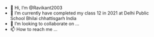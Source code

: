 - 👋 Hi, I’m @Ravikant2003
- 🌱 I’m currently have completed my class 12 in 2021 at Delhi Public School Bhilai chhattisgarh India
- 💞️ I’m looking to collaborate on ...
- 📫 How to reach me ...

<!---
Ravikant2003/Ravikant2003 is a ✨ special ✨ repository because its `README.md` (this file) appears on your GitHub profile.
You can click the Preview link to take a look at your changes.
--->
